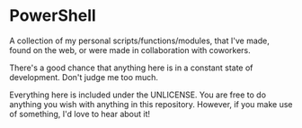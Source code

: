# PowerShell
A collection of my personal scripts/functions/modules, that I've made, found on the web, or were made in collaboration with coworkers.

There's a good chance that anything here is in a constant state of development. Don't judge me too much.

Everything here is included under the UNLICENSE.
You are free to do anything you wish with anything in this repository. However, if you make use of something, I'd love to hear about it!
